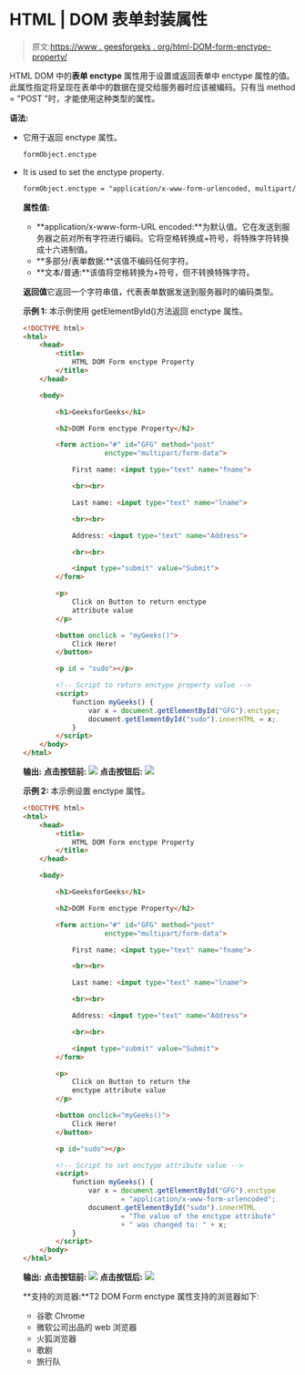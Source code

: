 # HTML | DOM 表单封装属性

> 原文:[https://www . geesforgeks . org/html-DOM-form-enctype-property/](https://www.geeksforgeeks.org/html-dom-form-enctype-property/)

HTML DOM 中的**表单 enctype** 属性用于设置或返回表单中 enctype 属性的值。此属性指定将呈现在表单中的数据在提交给服务器时应该被编码。只有当 method = "POST "时，才能使用这种类型的属性。

**语法:**

*   它用于返回 enctype 属性。

    ```html
    formObject.enctype
    ```

*   It is used to set the enctype property.

    ```html
    formObject.enctype = "application/x-www-form-urlencoded, multipart/form-data, text/plain"
    ```

    **属性值:**

    *   **application/x-www-form-URL encoded:**为默认值。它在发送到服务器之前对所有字符进行编码。它将空格转换成+符号，将特殊字符转换成十六进制值。
    *   **多部分/表单数据:**该值不编码任何字符。
    *   **文本/普通:**该值将空格转换为+符号，但不转换特殊字符。

    **返回值**它返回一个字符串值，代表表单数据发送到服务器时的编码类型。

    **示例 1:** 本示例使用 getElementById()方法返回 enctype 属性。

    ```html
    <!DOCTYPE html> 
    <html> 
        <head> 
            <title>
                HTML DOM Form enctype Property
            </title> 
        </head> 

        <body> 

            <h1>GeeksforGeeks</h1> 

            <h2>DOM Form enctype Property</h2> 

            <form action="#" id="GFG" method="post"
                        enctype="multipart/form-data"> 

                First name: <input type="text" name="fname">

                <br><br> 

                Last name: <input type="text" name="lname">

                <br><br> 

                Address: <input type="text" name="Address">

                <br><br> 

                <input type="submit" value="Submit"> 
            </form>

            <p>
                Click on Button to return enctype
                attribute value
            </p>

            <button onclick = "myGeeks()">
                Click Here!
            </button>

            <p id = "sudo"></p>

            <!-- Script to return enctype property value -->
            <script>
                function myGeeks() {
                    var x = document.getElementById("GFG").enctype;
                    document.getElementById("sudo").innerHTML = x;
                }
            </script>
        </body> 
    </html>                            
    ```

    **输出:**
    **点击按钮前:**
    ![](img/f51aa4110f0d8c6d2cacd23987ea7e48.png)
    **点击按钮后:**
    ![](img/b2cc8987cc10be9c6cccd6651179566b.png)

    **示例 2:** 本示例设置 enctype 属性。

    ```html
    <!DOCTYPE html> 
    <html> 
        <head> 
            <title>
                HTML DOM Form enctype Property
            </title> 
        </head> 

        <body> 

            <h1>GeeksforGeeks</h1> 

            <h2>DOM Form enctype Property</h2> 

            <form action="#" id="GFG" method="post" 
                        enctype="multipart/form-data"> 

                First name: <input type="text" name="fname">

                <br><br> 

                Last name: <input type="text" name="lname">

                <br><br> 

                Address: <input type="text" name="Address">

                <br><br> 

                <input type="submit" value="Submit"> 
            </form>

            <p>
                Click on Button to return the
                enctype attribute value
            </p>

            <button onclick="myGeeks()">
                Click Here!
            </button>

            <p id="sudo"></p>

            <!-- Script to set enctype attribute value -->
            <script>
                function myGeeks() {
                    var x = document.getElementById("GFG").enctype 
                            = "application/x-www-form-urlencoded";
                    document.getElementById("sudo").innerHTML
                            = "The value of the enctype attribute"
                            + " was changed to: " + x;
                }
            </script>
        </body> 
    </html>                    
    ```

    **输出:**
    **点击按钮前:**
    ![](img/5af412326c8341cde5a6f454010ddf8f.png)
    **点击按钮后:**
    ![](img/efaa734ce7a008e02497811ed66fa81b.png)

    **支持的浏览器:**T2 DOM Form enctype 属性支持的浏览器如下:

    *   谷歌 Chrome
    *   微软公司出品的 web 浏览器
    *   火狐浏览器
    *   歌剧
    *   旅行队